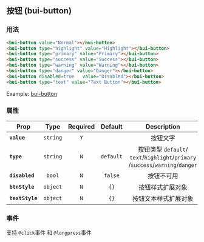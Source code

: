 ## 按钮 \(bui-button\)

### 用法

```html
<bui-button value="Normal"></bui-button>
<bui-button type="highlight" value="Highlight"></bui-button>
<bui-button type="primary" value="Primary"></bui-button>
<bui-button type="success" value="Success"></bui-button>
<bui-button type="warning" value="Warning"></bui-button>
<bui-button type="danger" value="Danger"></bui-button>
<bui-button disabled=true   value="Disabled"></bui-button>
<bui-button type="text" value="Text Button"></bui-button>

```
Example: [bui-button](https://github.com/bingo-oss/bui-weex-sample/blob/master/src/views/example/button-demo.vue)

### 属性

| Prop | Type | Required | Default | Description |
| ---- |:----:|:---:|:-------:| :----------:|
| **`value`** | `string` | `Y` |  | 按钮文字 |
| **`type`** | `string` | `N` | `default` | 按钮类型  `default`/ `text`/`highlight`/`primary` /`success`/`warning`/`danger`|
| **`disabled`** | `bool` | `N` | `false` | 按钮不可用 |
| **`btnStyle`** | `object` | `N` | `{}` | 按钮样式扩展对象 |
| **`textStyle`** | `object` | `N` | `{}` | 按钮文本样式扩展对象 |

### 事件

支持 `@click`事件 和 `@longpress`事件 